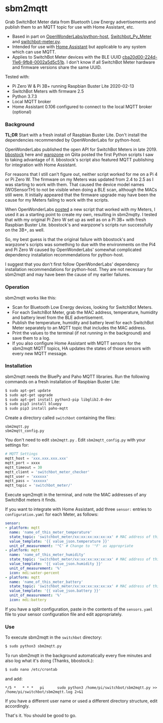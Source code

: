 # sbm2mqtt

Grab SwitchBot Meter data from Bluetooth Low Energy advertisements and publish them to an MQTT topic for use with Home Assistant, etc.

- Based in part on [OpenWonderLabs/python-host](https://github.com/OpenWonderLabs/python-host), [Switchbot_Py_Meter](https://github.com/bbostock/Switchbot_Py_Meter) and [switchbot-meter.py](https://qiita.com/warpzone/items/11ec9bef21f5b965bce3).
- Intended for use with [Home Assistant](https://github.com/home-assistant/home-assistant.io) but applicable to any system which can use MQTT.
- Applies to SwitchBot Meter devices with the BLE UUID [cba20d00-224d-11e6-9fb8-0002a5d5c51b](https://github.com/OpenWonderLabs/python-host/wiki/Meter-BLE-open-API). I don't know if all SwitchBot Meter hardware and firmware versions share the same UUID.

Tested with:

- Pi Zero W & Pi 3B+ running Raspbian Buster Lite 2020-02-13
- SwitchBot Meters with firmware 2.5
- Python 3.7.3
- Local MQTT broker
- Home Assistant 0.106 configured to connect to the local MQTT broker (optional) 

### Background

**TL;DR** Start with a fresh install of Raspbian Buster Lite. Don't install the dependencies recommended by OpenWonderLabs for python-host.

OpenWonderLabs published the open API for SwitchBot Meters in late 2019. [bbostock](https://github.com/bbostock) here and   [warpzone](https://qiita.com/warpzone) on Qiita posted the first Python scripts I saw to taking advantage of it. bbostock's script also featured MQTT publishing for integration with Home Assistant.

For reasons that I still can't figure out, neither script worked for me on a Pi 4 or Pi Zero W. The firmware on my Meters was updated from 2.4 to 2.5 as I was starting to work with them. That caused the device model names (WOSensorTH) to not be visible when doing a BLE scan, although the MACs still were. It initially appeared that the firmware upgrade may have been the cause for my Meters failing to work with the scripts.

When OpenWonderLabs [posted](https://github.com/OpenWonderLabs/python-host/blob/master/switchbot_meter_py3.py) a new script that worked with my Meters, I used it as a starting point to create my own, resulting in sbm2mqtty. I tested that with my original Pi Zero W set up as well as on a Pi 3B+ with fresh Raspbian Buster Lite. bbostock's and warpzone's scripts run successfully on the 3B+, as well.

So, my best guess is that the original failure with bbostock's and warpzone's scripts was something to due with the environments on the Pi4 and Pi Zero W caused by OpenWonderLabs' somewhat complicated dependency installation recommendations for python-host.

I suggest that you don't first follow OpenWonderLabs' dependency installation recommendations for python-host. They are not necessary for sbm2mqtt and may have been the cause of my earlier failures.

### Operation

sbm2mqtt works like this:

- Scan for Bluetooth Low Energy devices, looking for SwitchBot Meters.
- For each SwitchBot Meter, grab the MAC address, temperature, humidity and battery level from the BLE advertisement.
- Publish the temperature, humidity and battery level for each SwitchBot Meter separately to an MQTT topic that includes the MAC address.
- Print the values to the terminal (if not running in the background) and save them to a log.
- If you also configure Home Assistant with MQTT sensors for the sbm2mqtt MQTT topics, HA updates the states of those sensors with every new MQTT message.

### Installation

sbm2mqtt needs the BluePy and Paho MQTT libraries. Run the following commands on a fresh installation of Raspbian Buster Lite:

```bash
$ sudo apt-get update
$ sudo apt-get upgrade
$ sudo apt-get install python3-pip libglib2.0-dev
$ sudo pip3 install bluepy
$ sudo pip3 install paho-mqtt
```

Create a directory called `switchbot` containing the files:

```
sbm2mqtt.py
sbm2mqtt_config.py
```

You don't need to edit `sbm2mqtt.py` . Edit `sbm2mqtt_config.py` with your settings for:

```python
# MQTT Settings
mqtt_host = 'xxx.xxx.xxx.xxx'
mqtt_port = xxxx
mqtt_timeout = 30
mqtt_client = 'switchbot_meter_checker'
mqtt_user = 'xxxxxx'
mqtt_pass = 'xxxxxx'
mqtt_topic = 'switchbot_meter/'
```

Execute sqm2mqtt in the terminal, and note the MAC addresses of any SwitchBot meters it finds.

If you want to integrate with Home Assistant, add three ```sensor:``` entries to ```configuration.yaml``` for each Meter, as follows:

```yaml
sensor:
- platform: mqtt
  name: 'name_of_this_meter_temperature'
  state_topic: 'switchbot_meter/xx:xx:xx:xx:xx:xx' # MAC address of this meter
  value_template: '{{ value_json.temperature }}'
  unit_of_measurement: '°C' # Change to '°F' as appropriate
- platform: mqtt
  name: 'name_of_this_meter_humidity'
  state_topic: 'switchbot_meter/xx:xx:xx:xx:xx:xx' # MAC address of this meter
  value_template: '{{ value_json.humidity }}'
  unit_of_measurement: '%'
  icon: mdi:water-percent
- platform: mqtt
  name: 'name_of_this_meter_battery'
  state_topic: 'switchbot_meter/xx:xx:xx:xx:xx:xx' # MAC address of this meter
  value_template: '{{ value_json.battery }}'
  unit_of_measurement: '%'
  icon: mdi:battery
```

If you have a split configuration, paste in the contents of the ```sensors.yaml``` file to your sensor configuration file and edit appropriately.

### Use

To execute sbm2mqtt in the `switchbot` directory:

```bash
$ sudo python3 sbm2mqtt.py
```

To run sbm2mqtt in the background automatically every five minutes and also log what it's doing (Thanks, bbostock.):

```bash
$ sudo nano /etc/crontab
```

 and add:

```
*/5 *   * * *   pi      sudo python3 /home/pi/switchbot/sbm2mqtt.py >> /home/pi/switchbot/sbm2mqtt.log 2>&1
```

If you have a different user name or used a different directory structure, edit accordingly.



That's it. You should be good to go.
